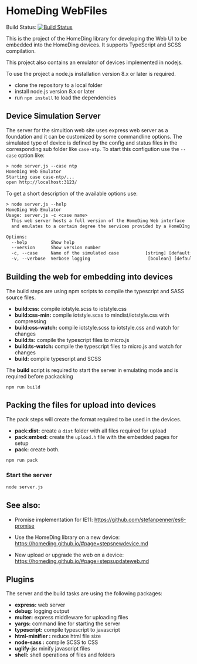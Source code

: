 # HomeDing WebFiles

Build Status: [![Build Status](https://dev.azure.com/HomeDing/WebFiles/_apis/build/status/HomeDing.WebFiles?branchName=master)](https://dev.azure.com/HomeDing/WebFiles/_build)

This is the project of the HomeDing library for developing the Web UI to be embedded into the HomeDing devices.
It supports TypeScript and SCSS compilation. 

This project also contains an emulator of devices implemented in nodejs. 

To use the project a node.js installation version 8.x or later is required.

* clone the repository to a local folder
* install node.js version 8.x or later
* run `npm install` to load the dependencies


## Device Simulation Server

The server for the simultion web site uses express web server as a foundation and it can be customized by some commandline options.
The simulated type of device is defined by the config and status files in the corresponding sub folder like `case-ntp`.
To start this configution use the `--case` option like:
```txt
> node server.js --case ntp
HomeDing Web Emulator
Starting case case-ntp/...
open http://localhost:3123/
```

To get a short description of the available options use:
```txt
> node server.js --help
HomeDing Web Emulator
Usage: server.js -c <case name>
  This web server hosts a full version of the HomeDing Web interface
  and emulates to a certain degree the services provided by a HomeDIng device.

Options:
  --help         Show help                                             [boolean]
  --version      Show version number                                   [boolean]
  -c, --case     Name of the simulated case          [string] [default: "radio"]
  -v, --verbose  Verbose logging                      [boolean] [default: false]
```

## Building the web for embedding into devices

The build steps are using npm scripts to compile the typescript and SASS source files.

- **build:css:** compile iotstyle.scss to iotstyle.css
- **build:css-min:** compile iotstyle.scss to mindist/iotstyle.css with compressing
- **build:css-watch:** compile iotstyle.scss to iotstyle.css and watch for changes
- **build:ts:** compile the typescript files to micro.js
- **build:ts-watch:** compile the typescript files to micro.js and watch for changes
- **build:** compile typescript and SCSS

The **build** script is required to start the server in emulating mode and is required before packacking  

```PS
npm run build
```

## Packing the files for upload into devices

The pack steps will create the format required to be used in the devices.

- **pack:dist:** create a `dist` folder with all files required for upload 
- **pack:embed:** create the `upload.h` file with the embedded pages for setup 
- **pack:** create both.

```PS
npm run pack
```


### Start the server

```sh
node server.js 
```  

## See also:

* Promise implementation for IE11: <https://github.com/stefanpenner/es6-promise>

* Use the HomeDing library on a new device: <https://homeding.github.io/#page=stepsnewdevice.md>
* New upload or upgrade the web on a device: <https://homeding.github.io/#page=stepsupdateweb.md>


## Plugins

The server and the build tasks are using the following packages:

- **express:** web server 
- **debug:** logging output
- **multer:** express middleware for uploading files 
- **yargs:** command line for starting the server
- **typescript:** compile typescript to javascript
- **html-minifier :** reduce html file size
- **node-sass :** compile SCSS to CSS
- **uglify-js:** minify javascript files
- **shell:** shell operations of files and folders 


<!-- --- 

### Create a minified version of boot.htm

2 steps are required to create a minified version of bootpage.htm:

1. remove all whitespaces from the html part of the file.
2. pass the javascript through the minify or uglify service like https://www.uglifyjs.net/
3. be sure to replace all double-quotes by single-quotes.
4. add result into "bootpage.h" replacing the existing text. -->

<!-- 
More to read:

https://www.w3.org/TR/appmanifest/
http://tinkerman.cat/optimizing-files-for-spiffs-with-gulp/ -->
